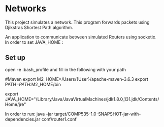 # Networks
This project simulates a network. This program forwards packets using Djikstras Shortest Path algorithm.

An application to communicate between simulated Routers using socketio.
In order to set JAVA_HOME :


## Set up
open -e .bash_profile and fill in the following with your path

#Maven
export M2_HOME=/Users/{User}/apache-maven-3.6.3 
export PATH=$PATH:$M2_HOME/bin

export JAVA_HOME="/Library/Java/JavaVirtualMachines/jdk1.8.0_131.jdk/Contents/Home/jre"


In order to run: 
java -jar target/COMP535-1.0-SNAPSHOT-jar-with-dependencies.jar conf/router1.conf
